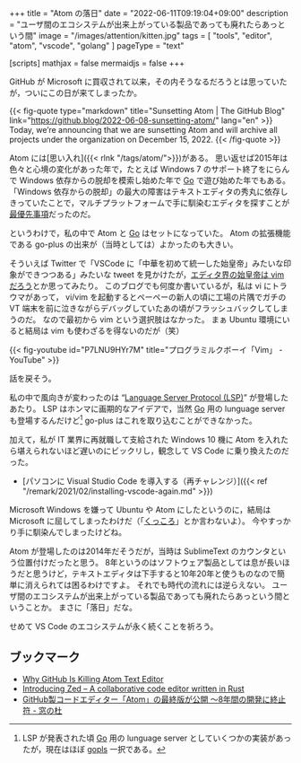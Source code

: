 +++
title = "Atom の落日"
date =  "2022-06-11T09:19:04+09:00"
description = "ユーザ間のエコシステムが出来上がっている製品であっても廃れたらあっという間"
image = "/images/attention/kitten.jpg"
tags = [ "tools", "editor", "atom", "vscode", "golang" ]
pageType = "text"

[scripts]
  mathjax = false
  mermaidjs = false
+++

GitHub が Microsoft に買収されて以来，その内そうなるだろうとは思っていたが，ついにこの日が来てしまったか。

{{< fig-quote type="markdown" title="Sunsetting Atom | The GitHub Blog" link="https://github.blog/2022-06-08-sunsetting-atom/" lang="en" >}}
Today, we’re announcing that we are sunsetting Atom and will archive all projects under the organization on December 15, 2022.
{{< /fig-quote >}}

Atom には[思い入れ]({{< rlnk "/tags/atom/">}})がある。
思い返せば2015年は色々と心境の変化があった年で，たとえば Windows 7 のサポート終了をにらんで Windows 依存からの脱却を模索し始めた年で [Go] で遊び始めた年でもある。
「Windows 依存からの脱却」の最大の障害はテキストエディタの秀丸に依存しきっていたことで，マルチプラットフォームで手に馴染むエディタを探すことが[最優先事項](https://dic.pixiv.net/a/%E9%A2%A8%E8%A6%8B%E3%81%BF%E3%81%9A%E3%81%BB "風見みずほ (かざみみずほ)とは【ピクシブ百科事典】")だったのだ。

というわけで，私の中で Atom と [Go] はセットになっていた。
Atom の拡張機能である go-plus の出来が（当時としては）よかったのも大きい。

そういえば Twitter で「VSCode に「中華を初めて統一した始皇帝」みたいな印象ができつつある」みたいな tweet を見かけたが，[エディタ界の始皇帝は vim だろう](https://twitter.com/spiegel_2007/status/1535014771522560001)とか思ってみたり。
このブログでも何度か書いているが，私は vi にトラウマがあって， vi/vim を起動するとペーペーの新人の頃に工場の片隅でガチの VT 端末を前に泣きながらデバッグしていたあの頃がフラッシュバックしてしまうのだ。
なので最初から vim という選択肢はなかった。
まぁ Ubuntu 環境にいると結局は vim も使わざるを得ないのだが（笑）

{{< fig-youtube id="P7LNU9HYr7M" title="プログラミルクボーイ「Vim」 - YouTube" >}}

話を戻そう。

私の中で風向きが変わったのは “[Language Server Protocol (LSP)](https://microsoft.github.io/language-server-protocol/ "Official page for Language Server Protocol")” が登場したあたり。
LSP はホンマに画期的なアイデアで，当然 [Go] 用の lunguage server も登場するんだけど[^lsp1] go-plus はこれを取り込むことができなかった。

[^lsp1]: LSP が発表された頃 [Go] 用の lunguage server としていくつかの実装があったが，現在はほぼ [gopls](https://github.com/golang/tools/tree/master/gopls) 一択である。

加えて，私が IT 業界に再就職して支給された Windows 10 機に Atom を入れたら堪えられないほど遅いのにビックリし，観念して VS Code に乗り換えたのだった。

- [パソコンに Visual Studio Code を導入する（再チャレンジ）]({{< ref "/remark/2021/02/installing-vscode-again.md" >}})

Microsoft Windows を嫌って Ubuntu や Atom にしたというのに，結局は Microsoft に屈してしまったわけだ（「[くっころ](https://dic.pixiv.net/a/%E3%81%8F%E3%81%A3%E3%80%81%E6%AE%BA%E3%81%9B%21 "くっ、殺せ! (くっころ)とは【ピクシブ百科事典】")」とか言わないよ）。
今やすっかり手に馴染んでしまったけどね。

Atom が登場したのは2014年だそうだが，当時は SublimeText のカウンタという位置付けだったと思う。
8年というのはソフトウェア製品としては息が長いほうだと思うけど，テキストエディタは下手すると10年20年と使うものなので簡単に消えられては困るわけですよ。
それでも時代の流れには逆らえない。
ユーザ間のエコシステムが出来上がっている製品であっても廃れたらあっという間ということか。
まさに「落日」だな。

せめて VS Code のエコシステムが永く続くことを祈ろう。

## ブックマーク

- [Why GitHub Is Killing Atom Text Editor](https://www.makeuseof.com/atom-text-editor-why-github-is-killing/)
- [Introducing Zed – A collaborative code editor written in Rust](https://zed.dev/)
- [GitHub製コードエディター「Atom」の最終版が公開 ～8年間の開発に終止符 - 窓の杜](https://forest.watch.impress.co.jp/docs/news/1457313.html)

[Go]: https://go.dev/ "The Go Programming Language"
